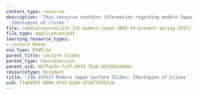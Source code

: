 ```yaml
---
content_type: resource
description: 'This resource contains information regarding modern Japan lecture slides:
  Ideologies of crises.'
file: /media/courses/21h-155-modern-japan-1868-to-present-spring-2017/f146992f8986d7e3624edf58ff03b12e_MIT21H_155S17_Crises.pdf
file_type: application/pdf
learning_resource_types:
- Lecture Notes
ocw_type: OCWFile
parent_title: Lecture Slides
parent_type: CourseSection
parent_uid: 6077ab2e-fcd7-89f4-7bab-091926a966bc
resourcetype: Document
title: '21H.155S17 Modern Japan Lecture Slides: Ideologies of Crises'
uid: f146992f-8986-d7e3-624e-df58ff03b12e
---
```

